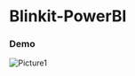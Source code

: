 # Blinkit-PowerBI
### Demo
![Picture1](https://github.com/user-attachments/assets/433fca68-e38c-4867-9e78-25975425f3f5)
